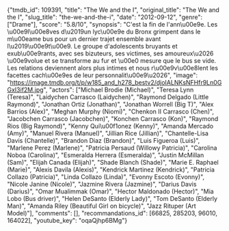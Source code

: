 {"tmdb_id": 109391, "title": "The We and the I", "original_title": "The We and the I", "slug_title": "the-we-and-the-i", "date": "2012-09-12", "genre": ["Drame"], "score": "5.8/10", "synopsis": "C'est la fin de l'ann\u00e9e. Les \u00e9l\u00e8ves d\u2019un lyc\u00e9e du Bronx grimpent dans le m\u00eame bus pour un dernier trajet ensemble avant l\u2019\u00e9t\u00e9. Le groupe d'adolescents bruyants et exub\u00e9rants, avec ses bizuteurs, ses victimes, ses amoureux\u2026 \u00e9volue et se transforme au fur et \u00e0 mesure que le bus se vide.  Les relations deviennent alors plus intimes et nous r\u00e9v\u00e8lent les facettes cach\u00e9es de leur personnalit\u00e9\u2026", "image": "https://image.tmdb.org/t/p/w185_and_h278_bestv2/djoIALNKsNFHfr9Ln0GGxI3if2M.jpg", "actors": ["Michael Brodie (Michael)", "Teresa Lynn (Teresa)", "Laidychen Carrasco (Laidychen)", "Raymond Delgado (Little Raymond)", "Jonathan Ortiz (Jonathan)", "Jonathan Worrell (Big T)", "Alex Barrios (Alex)", "Meghan Murphy (Niomi)", "Chenkon II Carrasco (Chen)", "Jacobchen Carrasco (Jacobchen)", "Konchen Carrasco (Kon)", "Raymond Rios (Big Raymond)", "Kenny Qui\u00f1onez (Kenny)", "Amanda Mercado (Amy)", "Manuel Rivera (Manuel)", "Jillian Rice (Jillian)", "Chantelle-Lisa Davis (Chantelle)", "Brandon Diaz (Brandon)", "Luis Figueroa (Luis)", "Marlene Perez (Marlene)", "Patricia Persaud (Willowy Patricia)", "Carolina Noboa (Carolina)", "Esmeralda Herrera (Esmeralda)", "Justin McMillan (Sam)", "Elijah Canada (Elijah)", "Shade Blanch (Shade)", "Marie E. Raphael (Marie)", "Alexis Davila (Alexis)", "Kendrick Martinez (Kendrick)", "Patricia Collazo (Patricia)", "Linda Collazo (Linda)", "Evonny Escoto (Evonny)", "Nicole Janine (Nicole)", "Jazmine Rivera (Jazmine)", "Darius Davis (Darius)", "Omar Mualimmak (Omar)", "Hector Maldonado (Hector)", "Mia Lobo (Bus driver)", "Helen DeSanto (Elderly Lady)", "Tom DeSanto (Elderly Man)", "Amanda Riley (Beautiful Girl on bicycle)", "Jazz Rituper (Art Model)"], "comments": [], "recommandations_id": [66825, 285203, 96010, 164022], "youtube_key": "oqaQjhp6BMg"}